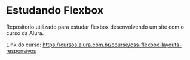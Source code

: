 # Estudando Flexbox

Repositorio utilizado para estudar flexbox desenvolvendo um site com o curso da Alura.

Link do curso: https://cursos.alura.com.br/course/css-flexbox-layouts-responsivos
